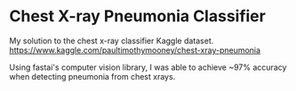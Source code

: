 # Chest X-ray Pneumonia Classifier
My solution to the chest x-ray classifier Kaggle dataset.
https://www.kaggle.com/paultimothymooney/chest-xray-pneumonia

Using fastai's computer vision library, I was able to achieve ~97% accuracy when detecting pneumonia from chest xrays.




